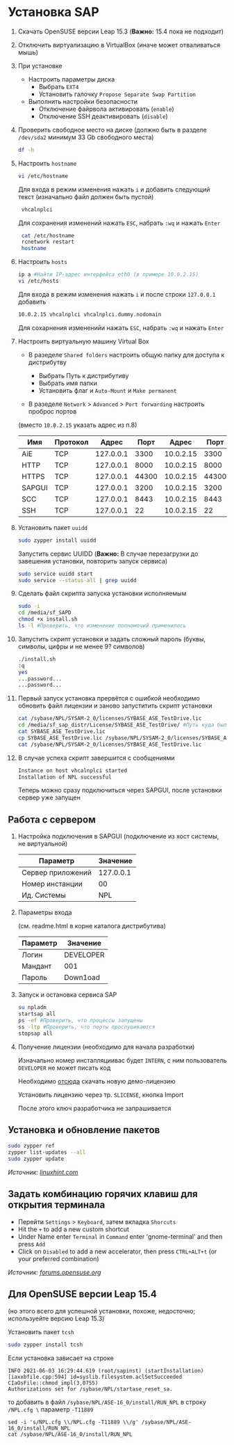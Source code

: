 # Установка SAP

1. Скачать OpenSUSE версии Leap 15.3 (**Важно:** 15.4 пока не подходит)
1. Отключить виртуализацию в VirtualBox (иначе может отваливаться мышь)
1. При установке
   * Настроить параметры диска
      * Выбрать `EXT4`
      * Установить галочку `Propose Separate Swap Partition`
   * Выполнить настройки безопасности
      * Отключение файрвола активировать (`enable`)
      * Отключение SSH деактивировать (`disable`)

1. Проверить свободное место на диске (должно быть в разделе `/dev/sda2` минимум 33 Gb свободного места)

   ```bash
   df -h
   ```

1. Настроить `hostname`

   ```bash
   vi /etc/hostname
   ```

   Для входа в режим изменения нажать `i` и добавить следующий текст (изначально файл должен быть пустой)

   ```bash
    vhcalnplci
   ```

   Для сохранения изменений нажать `ESC`, набрать `:wq` и нажать `Enter`

   ```bash
    cat /etc/hostname
    rcnetwork restart
    hostname
   ```

1. Настроить `hosts`

   ```bash
   ip a #Найти IP-адрес интерфейса eth0 (в примере 10.0.2.15)
   vi /etc/hosts 
   ```

   Для входа в режим изменения нажать `i` и после строки `127.0.0.1` добавить

   ```bash
   10.0.2.15 vhcalnplci vhcalnplci.dummy.nodomain
   ```

   Для сохарнения измененийи нажать `ESC`, набрать `:wq` и нажать `Enter`

1. Настроить виртуальную машину Virtual Box

   * В разеделе `Shared folders` настроить общую папку для доступа к дистрибутву

       * Выбрать Путь к дистрибутиву
       * Выбрать имя папки
       * Установить флаг и `Auto-Mount` и `Make permanent`

   * В разеделе `Network` > `Advanced` > `Port forwarding` настроить проброс портов

   (вместо `10.0.2.15` указать адрес из п.8)

   |Имя|Протокол|Адрес|Порт|Адрес|Порт|
   |---|--------|-----|----|-----|----|
   | AiE | TCP | 127.0.0.1 | 3300 | 10.0.2.15 | 3300 |
   | HTTP | TCP | 127.0.0.1 | 8000 | 10.0.2.15 | 8000 |
   | HTTPS | TCP | 127.0.0.1 | 44300 | 10.0.2.15 | 44300 |
   | SAPGUI | TCP | 127.0.0.1 | 3200 | 10.0.2.15 | 3200 |
   | SCC | TCP | 127.0.0.1 | 8443 | 10.0.2.15 | 8443 |
   | SSH | TCP | 127.0.0.1 | 22 | 10.0.2.15 | 22 |

1. Установить пакет `uuidd`

   ```bash
   sudo zypper install uuidd
   ```

   Запустить сервис UUIDD (**Важно:** В случае перезагрузки до завешения установки, повторить запуск сервиса)

   ```bash
   sudo service uuidd start
   sudo service --status-all | grep uuidd
   ```

1. Сделать файл скрипта запуска установки исполняемым

   ```bash
   sudo -i
   cd /media/sf_SAPD
   chmod +x install.sh
   ls -l #Проверить, что изменение полномочий применилось
   ```

1. Запустить скрипт установки и задать сложный пароль (буквы, символы, цифры и не менее 9? символов)

   ```bash
   ./install.sh
   :q
   yes
   ...password...
   ...password...
   ```

1. Первый запуск установка прервётся с ошибкой необходимо обновить файл лицензии и заново запуститить скрипт установки

   ```bash
   cat /sybase/NPL/SYSAM-2_0/licenses/SYBASE_ASE_TestDrive.lic
   cd /media/sf_sap_distr/License/SYBASE_ASE_TestDrive/ #Путь куда был распакован архив с новой лицензией
   cat SYBASE_ASE_TestDrive.lic
   cp SYBASE_ASE_TestDrive.lic /sybase/NPL/SYSAM-2_0/licenses/SYBASE_ASE_TestDrive.lic
   cat /sybase/NPL/SYSAM-2_0/licenses/SYBASE_ASE_TestDrive.lic
   ```

1. В случае успеха скрипт завершится с сообщениями

   ```bash
   Instance on host vhcalnplci started
   Installation of NPL successful
   ```

   Теперь можно сразу подключиться через SAPGUI, после установки сервер уже запущен

## Работа с сервером

1. Настройка подключения в SAPGUI (подключение из хост системы, не виртуальной)

   |Параметр|Значение|
   |-|-|
   | Сервер приложений | 127.0.0.1 |
   | Номер инстанции | 00 |
   | Ид. Системы | NPL |

1. Параметры входа

   (см. readme.html в корне каталога дистрибутива)

   |Параметр|Значение|
   |-|-|
   | Логин | DEVELOPER |
   | Мандант | 001 |
   | Пароль | Down1oad |

1. Запуск и остановка сервиса SAP

   ```bash
   su npladm
   startsap all
   ps -ef #Проверить, что процессы запущены
   ss -ltp #Проверить, что порты прослушиваются
   stopsap all
   ```

1. Получение лицензии (необходимо для начала разработки)

   Изначально номер инсталляциивас будет `INTERN`, с ним пользователь `DEVELOPER` не может писать код

   Необходимо [отсюда](https://go.support.sap.com/minisap/#minisap) скачать новую демо-лицензию

   Установить лицензию через тр. `SLICENSE`, кнопка Import

   После этого ключ разработчика не запрашивается

## Установка и обновление пакетов

   ```bash
   sudo zypper ref
   zypper list-updates --all
   sudo zypper update
   ```

*Источник: [linuxhint.com](https://linuxhint.com/update_all_packages_opensuse/)*

## Задать комбинацию горячих клавиш для открытия терминала

* Перейти `Settings` > `Keyboard`, затем вкладка `Shorcuts`
* Hit the `+` to add a new custom shortcut
* Under Name enter `Terminal` in `Command` enter 'gnome-terminal' and then press `Add`
* Click on `Disabled` to add a new accelerator, then press `CTRL+ALT+t` (or your preferred combination)

*Источник: [forums.opensuse.org](https://forums.opensuse.org/showthread.php/514520-Launch-Gnome-Terminal-With-A-Hot-Key)*

## Для OpenSUSE версии Leap 15.4

(но этого всего для успешной установки, похоже, недосточно; используейте версию Leap 15.3)

Установить пакет `tcsh`

   ```bash
   sudo zypper install tcsh
   ```

Если установка зависает на строке

   ```text
   INFO 2021-06-03 16:29:44.619 (root/sapinst) (startInstallation) [iaxxbfile.cpp:594] id=syslib.filesystem.aclSetSucceeded CIaOsFile::chmod_impl(3,0755)
   Authorizations set for /sybase/NPL/startase_reset_sa.
   ```

   то добавить в файл `/sybase/NPL/ASE-16_0/install/RUN_NPL` в строку `/NPL.cfg \` параметр `-T11889`

   ```text
   sed -i 's/NPL.cfg \\/NPL.cfg -T11889 \\/g' /sybase/NPL/ASE-16_0/install/RUN_NPL
   cat /sybase/NPL/ASE-16_0/install/RUN_NPL
   ```
